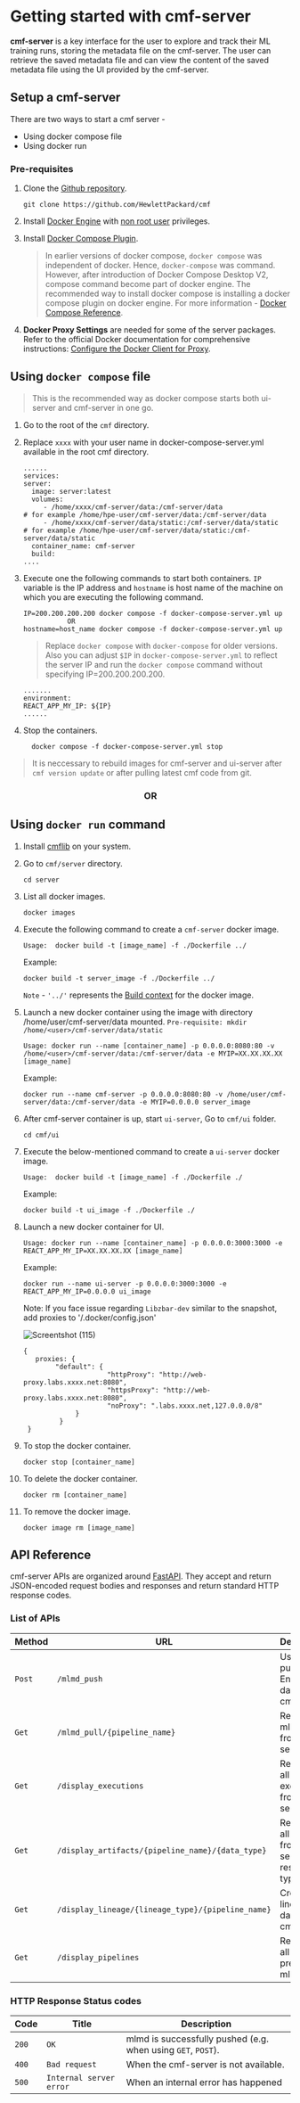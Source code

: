 # Getting started with cmf-server

__cmf-server__ is a key interface for the user to explore and track their ML training runs, storing the metadata file on the cmf-server. The user can retrieve the saved metadata file and can view the content of the saved metadata file using the UI provided by the cmf-server.


## Setup a cmf-server

There are two ways to start a cmf server -

- Using docker compose file
- Using docker run

### Pre-requisites
1. Clone the [Github repository](https://github.com/HewlettPackard/cmf).
   ```
   git clone https://github.com/HewlettPackard/cmf
   ```

2. Install [Docker Engine](https://docs.docker.com/engine/install/ubuntu/#install-using-the-repository) with [non root user](https://docs.docker.com/engine/install/ubuntu/#install-using-the-repository) privileges.
3. Install [Docker Compose Plugin](https://docs.docker.com/compose/install/linux/).
   > In earlier versions of docker compose, `docker compose` was independent of docker. Hence, `docker-compose` was command. However, after introduction of Docker Compose Desktop V2, compose command become part of docker engine. The recommended way to install docker compose is installing a docker compose plugin on docker engine. For more information - [Docker Compose Reference](https://docs.docker.com/compose/reference/).
4. **Docker Proxy Settings** are needed for some of the server packages. Refer to the official Docker documentation for comprehensive instructions: [Configure the Docker Client for Proxy](https://docs.docker.com/network/proxy/#configure-the-docker-client).

## Using `docker compose` file
> This is the recommended way as docker compose starts both ui-server and cmf-server in one go.

1. Go to the root of the `cmf` directory.
2. Replace `xxxx` with your user name in docker-compose-server.yml available in the root cmf directory.
    ```
    ......
    services:
    server:
      image: server:latest
      volumes:
         - /home/xxxx/cmf-server/data:/cmf-server/data                 # for example /home/hpe-user/cmf-server/data:/cmf-server/data
         - /home/xxxx/cmf-server/data/static:/cmf-server/data/static   # for example /home/hpe-user/cmf-server/data/static:/cmf-server/data/static
      container_name: cmf-server
      build:
    ....
    ```

3. Execute one the following commands to start both containers. `IP` variable is the IP address and `hostname` is host name of the machine on which you are executing the following command.
   ```
   IP=200.200.200.200 docker compose -f docker-compose-server.yml up
              OR
   hostname=host_name docker compose -f docker-compose-server.yml up
   ```
   > Replace `docker compose` with `docker-compose` for older versions.
   > Also you can adjust `$IP` in `docker-compose-server.yml` to reflect the server IP and run the `docker compose` command without specifying
    IP=200.200.200.200.
     ```
     .......
     environment:
     REACT_APP_MY_IP: ${IP}
     ......
     ```

 4. Stop the containers.
    ```
      docker compose -f docker-compose-server.yml stop
    ```

> It is neccessary to rebuild images for cmf-server and ui-server after `cmf version update` or after pulling latest cmf code from git.

 **<h3 align="center">OR</h3>**

## Using `docker run` command

1.  Install [cmflib](../index.md#installation) on your system.

2. Go to `cmf/server` directory.
   ```
   cd server
   ```
3. List all docker images.
   ```
   docker images
   ```

4. Execute the following command to create a `cmf-server` docker image.
   ```
   Usage:  docker build -t [image_name] -f ./Dockerfile ../
   ```
   Example:
   ```
   docker build -t server_image -f ./Dockerfile ../
   ```
   `Note` - `'../'`  represents the [Build context](https://docs.docker.com/build/building/context/) for the docker image.

5. Launch a new docker container using the image with directory /home/user/cmf-server/data mounted.
   `Pre-requisite: mkdir /home/<user>/cmf-server/data/static`
   ```
   Usage: docker run --name [container_name] -p 0.0.0.0:8080:80 -v /home/<user>/cmf-server/data:/cmf-server/data -e MYIP=XX.XX.XX.XX [image_name]
   ```
   Example:
   ```
   docker run --name cmf-server -p 0.0.0.0:8080:80 -v /home/user/cmf-server/data:/cmf-server/data -e MYIP=0.0.0.0 server_image
   ```

6. After cmf-server container is up, start `ui-server`, Go to `cmf/ui` folder.
   ```
   cd cmf/ui
   ```

7. Execute the below-mentioned command to create a `ui-server` docker image.
   ```
   Usage:  docker build -t [image_name] -f ./Dockerfile ./
   ```
   Example:
   ```
   docker build -t ui_image -f ./Dockerfile ./
   ```

8. Launch a new docker container for UI.
   ```
   Usage: docker run --name [container_name] -p 0.0.0.0:3000:3000 -e REACT_APP_MY_IP=XX.XX.XX.XX [image_name]
   ```
   Example:
   ```
   docker run --name ui-server -p 0.0.0.0:3000:3000 -e REACT_APP_MY_IP=0.0.0.0 ui_image
   ```
      Note:
      If you face issue regarding `Libzbar-dev` similar to the snapshot, add proxies to '/.docker/config.json'

      ![Screentshot (115)](https://github.com/varkha-d-sharma/cmf/assets/111754147/9830cbe9-bad8-404a-8abe-5470fc2303c4)

      ```
      {
         proxies: {
              "default": {
                           "httpProxy": "http://web-proxy.labs.xxxx.net:8080",
                           "httpsProxy": "http://web-proxy.labs.xxxx.net:8080",
                           "noProxy": ".labs.xxxx.net,127.0.0.0/8"
                   }
               }
       }
      ```

10. To stop the docker container.
    ```
    docker stop [container_name]
    ```

11. To delete the docker container.
    ```
    docker rm [container_name]
    ```

12. To remove the docker image.
    ```
    docker image rm [image_name]
    ```

## API Reference
cmf-server APIs are organized around [FastAPI](https://fastapi.tiangolo.com/).
They accept and return JSON-encoded request bodies and responses and return standard HTTP response codes.

### List of APIs

| Method | URL                          | Description                                                              |
|--------|------------------------------|------------------------------------------------------------------------  |
| `Post` | `/mlmd_push`                 | Used to push Json Encoded data to cmf-server                             |
| `Get`  | `/mlmd_pull/{pipeline_name}` | Retrieves a mlmd file from cmf-server                                    |
| `Get`  | `/display_executions`                             | Retrieves all executions from cmf-server            |
| `Get`  | `/display_artifacts/{pipeline_name}/{data_type}`  | Retrieves all artifacts from cmf-server for resp datat type             |
| `Get`  | `/display_lineage/{lineage_type}/{pipeline_name}` | Creates lineage data from cmf-server            |
| `Get`  | `/display_pipelines`                             | Retrieves all pipelines present in mlmd file            |


### HTTP Response Status codes

| Code  | Title                     | Description                                                  |
|-------| ------------------------- |--------------------------------------------------------------|
| `200` | `OK`                      | mlmd is successfully pushed (e.g. when using `GET`, `POST`). |
| `400` | `Bad request`             | When the cmf-server is not available.                        |
| `500` | `Internal server error`   | When an internal error has happened                          |

